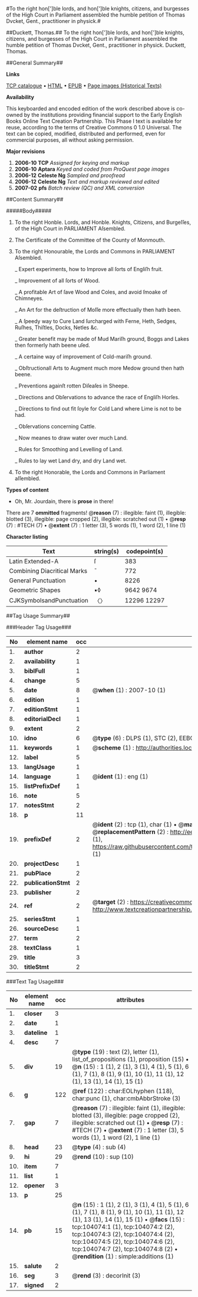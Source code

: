 #To the right hon[']ble lords, and hon[']ble knights, citizens, and burgesses of the High Court in Parliament assembled the humble petition of Thomas Dvcket, Gent., practitioner in physick.#

##Duckett, Thomas.##
To the right hon[']ble lords, and hon[']ble knights, citizens, and burgesses of the High Court in Parliament assembled the humble petition of Thomas Dvcket, Gent., practitioner in physick.
Duckett, Thomas.

##General Summary##

**Links**

[TCP catalogue](http://www.ota.ox.ac.uk/tcp/)  • 
[HTML](http://tei.it.ox.ac.uk/tcp/Texts-HTML/free/A36/A36745.html)  • 
[EPUB](http://tei.it.ox.ac.uk/tcp/Texts-EPUB/free/A36/A36745.epub) • 
[Page images (Historical Texts)](https://data.historicaltexts.jisc.ac.uk/view?pubId=eebo-15603662e&pageId=eebo-15603662e-104074-1)

**Availability**

This keyboarded and encoded edition of the
	       work described above is co-owned by the institutions
	       providing financial support to the Early English Books
	       Online Text Creation Partnership. This Phase I text is
	       available for reuse, according to the terms of Creative
	       Commons 0 1.0 Universal. The text can be copied,
	       modified, distributed and performed, even for
	       commercial purposes, all without asking permission.

**Major revisions**

1. __2006-10__ __TCP__ *Assigned for keying and markup*
1. __2006-10__ __Aptara__ *Keyed and coded from ProQuest page images*
1. __2006-12__ __Celeste Ng__ *Sampled and proofread*
1. __2006-12__ __Celeste Ng__ *Text and markup reviewed and edited*
1. __2007-02__ __pfs__ *Batch review (QC) and XML conversion*

##Content Summary##

#####Body#####

1. To the right Honble. Lords, and Honble.
Knights, Citizens, and Burgeſſes, of the High
Court in PARLIAMENT Aſsembled.

1. The Certificate of the Committee of the County of Monmouth.

1. To the right Honourable, the Lords and
Commons in PARLIAMENT Aſsembled.

    _ Expert experiments, how to Improve all ſorts of Engliſh fruit.

    _ Improvement of all ſorts of Wood.

    _ A profitable Art of ſave Wood and Coles, and avoid ſmoake of
Chimneyes.

    _ An Art for the deſtruction of Moſſe more effectually then hath been.

    _ A ſpeedy way to Cure Land ſurcharged with Ferne, Heth, Sedges,
Ruſhes, Thiſtles, Docks, Netles &c.

    _ Greater benefit may be made of Mud Mariſh ground, Boggs and Lakes
then formerly hath beene uſed.

    _ A certaine way of improvement of Cold-mariſh ground.

    _ Obſtructionall Arts to Augment much more Medow ground
then hath beene.

    _ Preventions againſt rotten Diſeaſes in Sheepe.

    _ Directions and Obſervations to advance the race of Engliſh Horſes.

    _ Directions to find out fit ſoyle for Cold Land where Lime is not to be had.

    _ Obſervations concerning Cattle.

    _ Now meanes to draw water over much Land.

    _ Rules for Smoothing and Levelling of Land.

    _ Rules to lay wet Land dry, and dry Land wet.

1. To the right Honorable, the Lords and Commons
in Parliament aſſembled.

**Types of content**

  * Oh, Mr. Jourdain, there is **prose** in there!

There are 7 **ommitted** fragments! 
 @__reason__ (7) : illegible: faint (1), illegible: blotted (3), illegible: page cropped (2), illegible: scratched out (1)  •  @__resp__ (7) : #TECH (7)  •  @__extent__ (7) : 1 letter (3), 5 words (1), 1 word (2), 1 line (1)

**Character listing**


|Text|string(s)|codepoint(s)|
|---|---|---|
|Latin Extended-A|ſ|383|
|Combining             Diacritical Marks|̄|772|
|General Punctuation|•|8226|
|Geometric Shapes|▪◊|9642 9674|
|CJKSymbolsandPunctuation|〈〉|12296 12297|

##Tag Usage Summary##

###Header Tag Usage###

|No|element name|occ|attributes|
|---|---|---|---|
|1.|__author__|2||
|2.|__availability__|1||
|3.|__biblFull__|1||
|4.|__change__|5||
|5.|__date__|8| @__when__ (1) : 2007-10 (1)|
|6.|__edition__|1||
|7.|__editionStmt__|1||
|8.|__editorialDecl__|1||
|9.|__extent__|2||
|10.|__idno__|6| @__type__ (6) : DLPS (1), STC (2), EEBO-CITATION (1), OCLC (1), VID (1)|
|11.|__keywords__|1| @__scheme__ (1) : http://authorities.loc.gov/ (1)|
|12.|__label__|5||
|13.|__langUsage__|1||
|14.|__language__|1| @__ident__ (1) : eng (1)|
|15.|__listPrefixDef__|1||
|16.|__note__|5||
|17.|__notesStmt__|2||
|18.|__p__|11||
|19.|__prefixDef__|2| @__ident__ (2) : tcp (1), char (1)  •  @__matchPattern__ (2) : ([0-9\-]+):([0-9IVX]+) (1), (.+) (1)  •  @__replacementPattern__ (2) : http://eebo.chadwyck.com/downloadtiff?vid=$1&page=$2 (1), https://raw.githubusercontent.com/textcreationpartnership/Texts/master/tcpchars.xml#$1 (1)|
|20.|__projectDesc__|1||
|21.|__pubPlace__|2||
|22.|__publicationStmt__|2||
|23.|__publisher__|2||
|24.|__ref__|2| @__target__ (2) : https://creativecommons.org/publicdomain/zero/1.0/ (1), http://www.textcreationpartnership.org/docs/. (1)|
|25.|__seriesStmt__|1||
|26.|__sourceDesc__|1||
|27.|__term__|2||
|28.|__textClass__|1||
|29.|__title__|3||
|30.|__titleStmt__|2||


###Text Tag Usage###

|No|element name|occ|attributes|
|---|---|---|---|
|1.|__closer__|3||
|2.|__date__|1||
|3.|__dateline__|1||
|4.|__desc__|7||
|5.|__div__|19| @__type__ (19) : text (2), letter (1), list_of_propositions (1), proposition (15)  •  @__n__ (15) : 1 (1), 2 (1), 3 (1), 4 (1), 5 (1), 6 (1), 7 (1), 8 (1), 9 (1), 10 (1), 11 (1), 12 (1), 13 (1), 14 (1), 15 (1)|
|6.|__g__|122| @__ref__ (122) : char:EOLhyphen (118), char:punc (1), char:cmbAbbrStroke (3)|
|7.|__gap__|7| @__reason__ (7) : illegible: faint (1), illegible: blotted (3), illegible: page cropped (2), illegible: scratched out (1)  •  @__resp__ (7) : #TECH (7)  •  @__extent__ (7) : 1 letter (3), 5 words (1), 1 word (2), 1 line (1)|
|8.|__head__|23| @__type__ (4) : sub (4)|
|9.|__hi__|29| @__rend__ (10) : sup (10)|
|10.|__item__|7||
|11.|__list__|1||
|12.|__opener__|3||
|13.|__p__|25||
|14.|__pb__|15| @__n__ (15) : 1 (1), 2 (1), 3 (1), 4 (1), 5 (1), 6 (1), 7 (1), 8 (1), 9 (1), 10 (1), 11 (1), 12 (1), 13 (1), 14 (1), 15 (1)  •  @__facs__ (15) : tcp:104074:1 (1), tcp:104074:2 (2), tcp:104074:3 (2), tcp:104074:4 (2), tcp:104074:5 (2), tcp:104074:6 (2), tcp:104074:7 (2), tcp:104074:8 (2)  •  @__rendition__ (1) : simple:additions (1)|
|15.|__salute__|2||
|16.|__seg__|3| @__rend__ (3) : decorInit (3)|
|17.|__signed__|2||
